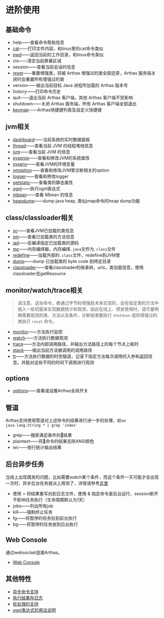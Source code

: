 进阶使用
===

## 基础命令


* help——查看命令帮助信息
* [cat](cat.md)——打印文件内容，和linux里的cat命令类似
* [pwd](pwd.md)——返回当前的工作目录，和linux命令类似
* cls——清空当前屏幕区域
* session——查看当前会话的信息
* [reset](reset.md)——重置增强类，将被 Arthas 增强过的类全部还原，Arthas 服务端关闭时会重置所有增强过的类
* version——输出当前目标 Java 进程所加载的 Arthas 版本号
* history——打印命令历史
* quit——退出当前 Arthas 客户端，其他 Arthas 客户端不受影响
* shutdown——关闭 Arthas 服务端，所有 Arthas 客户端全部退出
* [keymap](keymap.md)——Arthas快捷键列表及自定义快捷键

## jvm相关


* [dashboard](dashboard.md)——当前系统的实时数据面板
* [thread](thread.md)——查看当前 JVM 的线程堆栈信息
* [jvm](jvm.md)——查看当前 JVM 的信息
* [sysprop](sysprop.md)——查看和修改JVM的系统属性
* [sysenv](sysenv.md)——查看JVM的环境变量
* [vmoption](vmoption.md)——查看和修改JVM里诊断相关的option
* [logger](logger.md)——查看和修改logger
* [getstatic](getstatic.md)——查看类的静态属性
* [ognl](ognl.md)——执行ognl表达式
* [mbean](mbean.md)——查看 Mbean 的信息
* [heapdump](heapdump.md)——dump java heap, 类似jmap命令的heap dump功能

## class/classloader相关


* [sc](sc.md)——查看JVM已加载的类信息
* [sm](sm.md)——查看已加载类的方法信息
* [jad](jad.md)——反编译指定已加载类的源码
* [mc](mc.md)——内存编绎器，内存编绎`.java`文件为`.class`文件
* [redefine](redefine.md)——加载外部的`.class`文件，redefine到JVM里
* [dump](dump.md)——dump 已加载类的 byte code 到特定目录
* [classloader](classloader.md)——查看classloader的继承树，urls，类加载信息，使用classloader去getResource

## monitor/watch/trace相关


> 请注意，这些命令，都通过字节码增强技术来实现的，会在指定类的方法中插入一些切面来实现数据统计和观测，因此在线上、预发使用时，请尽量明确需要观测的类、方法以及条件，诊断结束要执行 `shutdown` 或将增强过的类执行 `reset` 命令。

* [monitor](monitor.md)——方法执行监控
* [watch](watch.md)——方法执行数据观测
* [trace](trace.md)——方法内部调用路径，并输出方法路径上的每个节点上耗时
* [stack](stack.md)——输出当前方法被调用的调用路径
* [tt](tt.md)——方法执行数据的时空隧道，记录下指定方法每次调用的入参和返回信息，并能对这些不同的时间下调用进行观测

## options

* [options](options.md)——查看或设置Arthas全局开关


## 管道

Arthas支持使用管道对上述命令的结果进行进一步的处理，如`sm java.lang.String * | grep 'index'`

* grep——搜索满足条件的结果
* plaintext——将命令的结果去除ANSI颜色
* wc——按行统计输出结果

## 后台异步任务

当线上出现偶发的问题，比如需要watch某个条件，而这个条件一天可能才会出现一次时，异步后台任务就派上用场了，详情请参考[这里](async.md)

* 使用 > 将结果重写向到日志文件，使用 & 指定命令是后台运行，session断开不影响任务执行（生命周期默认为1天）
* jobs——列出所有job
* kill——强制终止任务
* fg——将暂停的任务拉到前台执行
* bg——将暂停的任务放到后台执行

## Web Console

通过websocket连接Arthas。

* [Web Console](web-console.md)

## 其他特性

* [异步命令支持](async.md)
* [执行结果存日志](save-log.md)
* [批处理的支持](batch-support.md)
* [ognl表达式的用法说明](https://github.com/alibaba/arthas/issues/11)


